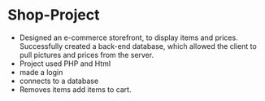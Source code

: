 # Shop-Project
- Designed an e-commerce storefront, to display items and prices.  Successfully created a back-end   database, which allowed the client to pull pictures and prices from the server.
- Project used PHP and Html
- made a login 
- connects to a database
- Removes items add items to cart.

